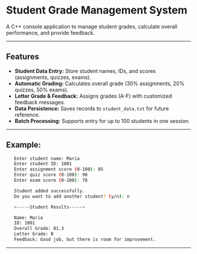 # Student Grade Management System  
A C++ console application to manage student grades, calculate overall performance, and provide feedback.  

---  
## Features  
- **Student Data Entry:** Store student names, IDs, and scores (assignments, quizzes, exams).  
- **Automatic Grading:** Calculates overall grade (30% assignments, 20% quizzes, 50% exams).  
- **Letter Grade & Feedback:** Assigns grades (A-F) with customized feedback messages.  
- **Data Persistence:** Saves records to `student_data.txt` for future reference.  
- **Batch Processing:** Supports entry for up to 100 students in one session.  

---  

## Example:
   ```bash
      Enter student name: Maria  
      Enter student ID: 1001  
      Enter assignment score (0-100): 85  
      Enter quiz score (0-100): 90  
      Enter exam score (0-100): 78  

      Student added successfully.  
      Do you want to add another student? (y/n): n  

      <-----Student Results----->  

      Name: Maria  
      ID: 1001  
      Overall Grade: 81.3  
      Letter Grade: B  
      Feedback: Good job, but there is room for improvement.  
  ```
---
